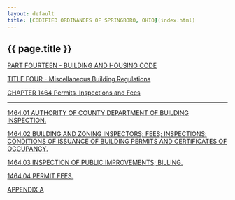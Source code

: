 ```yaml
---
layout: default 
title: [CODIFIED ORDINANCES OF SPRINGBORO, OHIO](index.html) 
---
```


{{ page.title }}
----------------

[PART FOURTEEN - BUILDING AND HOUSING CODE](561ca412.html)

[TITLE FOUR - Miscellaneous Building Regulations](5700a412.html)

[CHAPTER 1464 Permits, Inspections and Fees](58d3a412.html)

---

[1464.01 AUTHORITY OF COUNTY DEPARTMENT OF BUILDING
INSPECTION.](58e3a412.html)

[1464.02 BUILDING AND ZONING INSPECTORS; FEES; INSPECTIONS; CONDITIONS
OF ISSUANCE OF BUILDING PERMITS AND CERTIFICATES OF
OCCUPANCY.](58e9a412.html)

[1464.03 INSPECTION OF PUBLIC IMPROVEMENTS; BILLING.](5904a412.html)

[1464.04 PERMIT FEES.](5907a412.html)

[APPENDIX A](5928a412.html)
